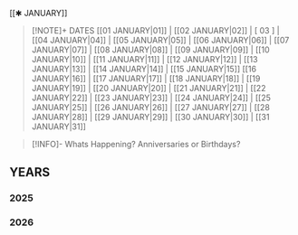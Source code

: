  [[✱ JANUARY]]

> [!NOTE]+ DATES
> [[01 JANUARY|01]] | [[02 JANUARY|02]] | [ 03 ] | [[04 JANUARY|04]] | [[05 JANUARY|05]] | [[06 JANUARY|06]] | [[07 JANUARY|07]] | [[08 JANUARY|08]] | [[09 JANUARY|09]] | [[10 JANUARY|10]] | [[11 JANUARY|11]] | [[12 JANUARY|12]] | [[13 JANUARY|13]] | [[14 JANUARY|14]] | [[15 JANUARY|15]]
> [[16 JANUARY|16]] | [[17 JANUARY|17]] | [[18 JANUARY|18]] | [[19 JANUARY|19]] | [[20 JANUARY|20]] | [[21 JANUARY|21]] | [[22 JANUARY|22]] | [[23 JANUARY|23]] | [[24 JANUARY|24]] | [[25 JANUARY|25]] | [[26 JANUARY|26]] | [[27 JANUARY|27]] | [[28 JANUARY|28]] | [[29 JANUARY|29]] | [[30 JANUARY|30]] | [[31 JANUARY|31]]

> [!INFO]- Whats Happening?
> Anniversaries or Birthdays? 

## YEARS
### 2025

### 2026
